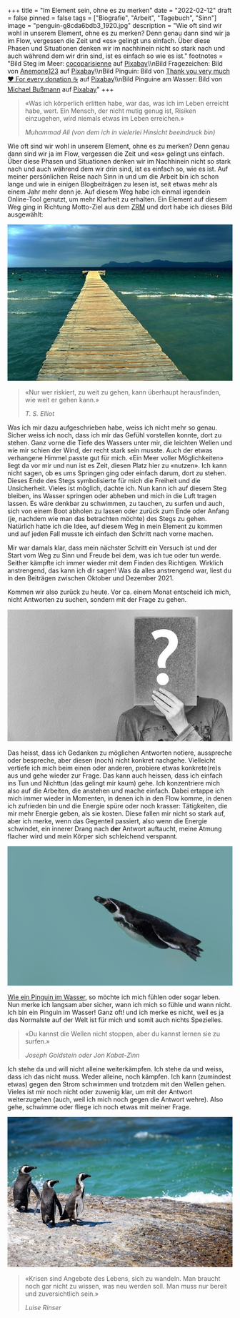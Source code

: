 +++
title = "Im Element sein, ohne es zu merken"
date = "2022-02-12"
draft = false
pinned = false
tags = ["Biografie", "Arbeit", "Tagebuch", "Sinn"]
image = "penguin-g8cda6bdb3_1920.jpg"
description = "Wie oft sind wir wohl in unserem Element, ohne es zu merken? Denn genau dann sind wir ja im Flow, vergessen die Zeit und «es» gelingt uns einfach. Über diese Phasen und Situationen denken wir im nachhinein nicht so stark nach und auch während dem wir drin sind, ist es einfach so wie es ist."
footnotes = "Bild Steg im Meer: [cocoparisienne](https://pixabay.com/de/users/cocoparisienne-127419/?utm_source=link-attribution&utm_medium=referral&utm_campaign=image&utm_content=249178) auf [Pixabay](https://pixabay.com/de/?utm_source=link-attribution&utm_medium=referral&utm_campaign=image&utm_content=249178)\\\nBild Fragezeichen: Bild von [Anemone123](https://pixabay.com/de/users/anemone123-2637160/?utm_source=link-attribution&utm_medium=referral&utm_campaign=image&utm_content=2736480) auf [Pixabay](https://pixabay.com/de/?utm_source=link-attribution&utm_medium=referral&utm_campaign=image&utm_content=2736480)\\\nBild Pinguin: Bild von [Thank you very much ❤ For every donation ☕](https://pixabay.com/de/users/astoko-1475917/?utm_source=link-attribution&utm_medium=referral&utm_campaign=image&utm_content=4571117) auf [Pixabay](https://pixabay.com/de/?utm_source=link-attribution&utm_medium=referral&utm_campaign=image&utm_content=4571117)\\\nBild Pinguine am Wasser: Bild von [Michael Bußmann](https://pixabay.com/de/users/michael_luenen-2998623/?utm_source=link-attribution&utm_medium=referral&utm_campaign=image&utm_content=4710224) auf [Pixabay](https://pixabay.com/de/?utm_source=link-attribution&utm_medium=referral&utm_campaign=image&utm_content=4710224)"
+++
> «Was ich körperlich erlitten habe, war das, was ich im Leben erreicht habe, wert. Ein Mensch, der nicht mutig genug ist, Risiken einzugehen, wird niemals etwas im Leben erreichen.»
>
> *Muhammad Ali (von dem ich in vielerlei Hinsicht beeindruck bin)*

Wie oft sind wir wohl in unserem Element, ohne es zu merken? Denn genau dann sind wir ja im Flow, vergessen die Zeit und «es» gelingt uns einfach. Über diese Phasen und Situationen denken wir im Nachhinein nicht so stark nach und auch während dem wir drin sind, ist es einfach so, wie es ist. Auf meiner persönlichen Reise nach Sinn in und um die Arbeit bin ich schon lange und wie in einigen Blogbeiträgen zu lesen ist, seit etwas mehr als einem Jahr mehr denn je. Auf diesem Weg habe ich einmal irgendein Online-Tool genutzt, um mehr Klarheit zu erhalten. Ein Element auf diesem Weg ging in Richtung Motto-Ziel aus dem [ZRM](https://zrm.ch/) und dort habe ich dieses Bild ausgewählt: 

![](sea-g33f4f060d_640.jpg)

> «Nur wer riskiert, zu weit zu gehen, kann überhaupt herausfinden, wie weit er gehen kann.»
>
> *T. S. Elliot*

Was ich mir dazu aufgeschrieben habe, weiss ich nicht mehr so genau. Sicher weiss ich noch, dass ich mir das Gefühl vorstellen konnte, dort zu stehen. Ganz vorne die Tiefe des Wassers unter mir, die leichten Wellen und wie mir schien der Wind, der recht stark sein musste. Auch der etwas verhangene Himmel passte gut für mich. «Ein Meer voller Möglichkeiten» liegt da vor mir und nun ist es Zeit, diesen Platz hier zu «nutzen». Ich kann nicht sagen, ob es ums Springen ging oder einfach darum, dort zu stehen. Dieses Ende des Stegs symbolisierte für mich die Freiheit und die Unsicherheit. Vieles ist möglich, dachte ich. Nun kann ich auf diesem Steg bleiben, ins Wasser springen oder abheben und mich in die Luft tragen lassen. Es wäre denkbar zu schwimmen, zu tauchen, zu surfen und auch, sich von einem Boot abholen zu lassen oder zurück zum Ende oder Anfang (je, nachdem wie man das betrachten möchte) des Stegs zu gehen. Natürlich hatte ich die Idee, auf diesem Weg in mein Element zu kommen und auf jeden Fall musste ich einfach den Schritt nach vorne machen.

Mir war damals klar, dass mein nächster Schritt ein Versuch ist und der Start vom Weg zu Sinn und Freude bei dem, was ich tue oder tun werde. Seither kämpfte ich immer wieder mit dem Finden des Richtigen. Wirklich anstrengend, das kann ich dir sagen! Was da alles anstrengend war, liest du in den Beiträgen zwischen Oktober und Dezember 2021.

Kommen wir also zurück zu heute. Vor ca. einem Monat entscheid ich mich, nicht Antworten zu suchen, sondern mit der Frage zu gehen.

![](question-ga295beffb_640.jpg)

Das heisst, dass ich Gedanken zu möglichen Antworten notiere, ausspreche oder bespreche, aber diesen (noch) nicht konkret nachgehe. Vielleicht vertiefe ich mich beim einen oder anderen, probiere etwas konkrete(re)s aus und gehe wieder zur Frage. Das kann auch heissen, dass ich einfach ins Tun und Nichttun (das gelingt mir kaum) gehe. Ich konzentriere mich also auf die Arbeiten, die anstehen und mache einfach. Dabei ertappe ich mich immer wieder in Momenten, in denen ich in den Flow komme, in denen ich zufrieden bin und die Energie spüre oder noch krasser: Tätigkeiten, die mir mehr Energie geben, als sie kosten. Diese fallen mir nicht so stark auf, aber ich merke, wenn das Gegenteil passiert, also wenn die Energie schwindet, ein innerer Drang nach **der** Antwort auftaucht, meine Atmung flacher wird und mein Körper sich schleichend verspannt. 

![](penguin-g8cda6bdb3_1920.jpg)

[Wie ein Pinguin im Wasser](https://www.bensblog.ch/irgendwie-ist-da-noch-mehr/), so möchte ich mich fühlen oder sogar leben. Nun merke ich langsam aber sicher, wann ich mich so fühle und wann nicht. Ich bin ein Pinguin im Wasser! Ganz oft! und ich merke es nicht, weil es ja das Normalste auf der Welt ist für mich und somit auch nichts Spezielles. 

> «Du kannst die Wellen nicht stoppen, aber du kannst lernen sie zu surfen.»
>
> *Joseph Goldstein oder Jon Kabat-Zinn*

Ich stehe da und will nicht alleine weiterkämpfen. Ich stehe da und weiss, dass ich das nicht muss. Weder alleine, noch kämpfen. Ich kann (zumindest etwas) gegen den Strom schwimmen und trotzdem mit den Wellen gehen. Vieles ist mir noch nicht oder zuwenig klar, um mit der Antwort weiterzugehen (auch, weil ich mich noch gegen die Antwort wehre). Also gehe, schwimme oder fliege ich noch etwas mit meiner Frage. 

![](penguins-g1d658ddc0_640.jpg)

> «Krisen sind Angebote des Lebens, sich zu wandeln. Man braucht noch gar nicht zu wissen, was neu werden soll. Man muss nur bereit und zuversichtlich sein.»
>
> *Luise Rinser*